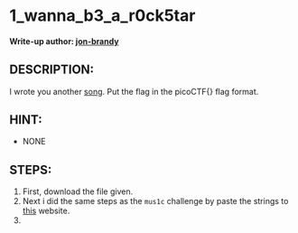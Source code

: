 # 1_wanna_b3_a_r0ck5tar
#### Write-up author: [jon-brandy](https://github.com/jon-brandy)
## DESCRIPTION:
I wrote you another [song](). Put the flag in the picoCTF{} flag format.
## HINT:
- NONE
## STEPS:
1. First, download the file given.
2. Next i did the same steps as the `mus1c` challenge by paste the strings to [this](https://codewithrockstar.com/online) website.
3. 
